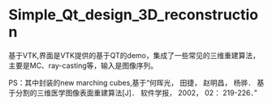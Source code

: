 # Simple_Qt_design_3D_reconstruction

基于VTK,界面是VTK提供的基于QT的demo，集成了一些常见的三维重建算法，主要是MC、ray-casting等，输入是图像序列。

PS：其中封装的new marching cubes,基于“何晖光， 田捷， 赵明昌， 杨骅． 基于分割的三维医学图像表面重建算法[J]． 软件学报， 2002， 02： 219-226．”
